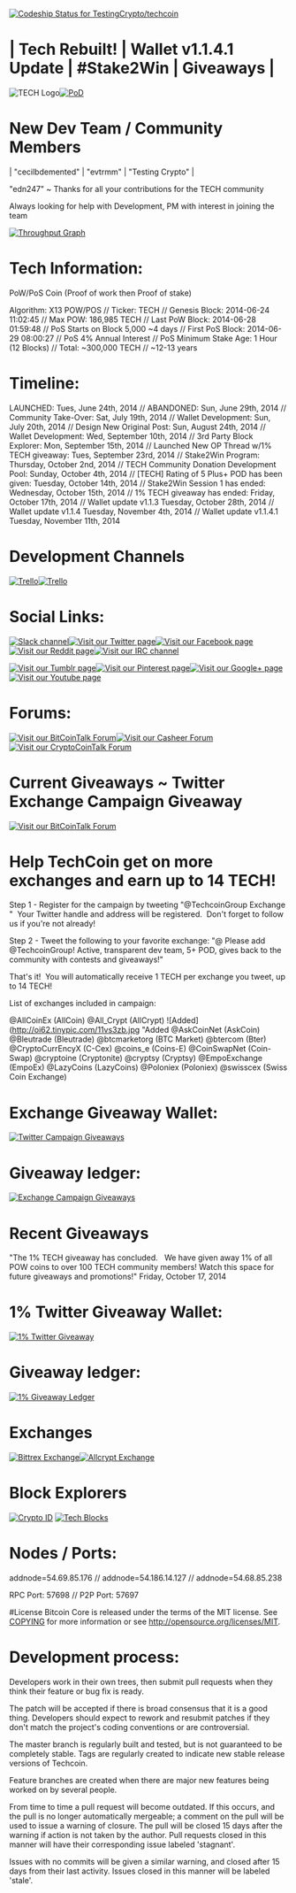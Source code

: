 [ ![Codeship Status for TestingCrypto/techcoin](https://codeship.com/projects/814ff420-49a0-0132-ff36-2ed7adbe9f3c/status)](https://codeship.com/projects/46135)
# | Tech Rebuilt! | Wallet v1.1.4.1 Update | #Stake2Win | Giveaways |
![TECH Logo](http://tech-co.in/img/logo.png "TECH Logo")[![PoD](http://cryptoasian.com/wp-content/uploads/2014/10/ratingTECH2.jpg)](http://cryptoasian.com/tech-techcoin/)

# New Dev Team / Community Members
| "cecilbdemented" | "evtrmm" | "Testing Crypto" |

"edn247" ~ Thanks for all your contributions for the TECH community

Always looking for help with Development, PM with interest in joining the team

[![Throughput Graph](https://graphs.waffle.io/techcoincommunity/techcoin/throughput.svg)](https://waffle.io/techcoincommunity/techcoin/metrics)

# Tech Information:
PoW/PoS Coin (Proof of work then Proof of stake)

Algorithm: X13 POW/POS // Ticker: TECH // Genesis Block: 2014-06-24 11:02:45 // Max POW: 186,985 TECH // Last PoW Block: 2014-06-28 01:59:48 // PoS Starts on Block 5,000 ~4 days // First PoS Block: 2014-06-29 08:00:27 // PoS 4% Annual Interest // PoS Minimum Stake Age: 1 Hour (12 Blocks) // Total: ~300,000 TECH // ~12-13 years

# Timeline:
LAUNCHED: Tues, June 24th, 2014 // ABANDONED: Sun, June 29th, 2014 // Community Take-Over: Sat, July 19th, 2014 // Wallet Development: Sun, July 20th, 2014 // Design New Original Post: Sun, August 24th, 2014 // Wallet Development: Wed, September 10th, 2014 // 3rd Party Block Explorer: Mon, September 15th, 2014 // Launched New OP Thread w/1% TECH giveaway: Tues, September 23rd, 2014 // Stake2Win Program: Thursday, October 2nd, 2014 // TECH Community Donation Development Pool: Sunday, October 4th, 2014 // [TECH] Rating of 5 Plus+ POD has been given: Tuesday, October 14th, 2014 // Stake2Win Session 1 has ended: Wednesday, October 15th, 2014 // 1% TECH giveaway has ended: Friday, October 17th, 2014 // Wallet update v1.1.3 Tuesday, October 28th, 2014 // Wallet update v1.1.4 Tuesday, November 4th, 2014 // Wallet update v1.1.4.1 Tuesday, November 11th, 2014

# Development Channels
[![Trello](http://oi62.tinypic.com/dno7km.jpg)](https://trello.com/b/LjkIMAuz/tech-roadmap)[![Trello](https://www.coingecko.com/assets/coingecko-logo-7aac30c256cc4cbe84af232d6bcb315d.png)](https://www.coingecko.com/en/coins/techcoin)


# Social Links:
[![Slack channel](https://slack.global.ssl.fastly.net/21506/img/icons/ios-32.png)](https://techcoincommunity.slack.com/messages/tech-community-chat/)[![Visit our Twitter page](http://oi58.tinypic.com/14jat53.jpg)](https://twitter.com/TechcoinGroup)[![Visit our Facebook page](http://oi60.tinypic.com/4re3ki.jpg)](https://www.facebook.com/pages/TechCoin/738472479557133)[![Visit our Reddit page](http://oi58.tinypic.com/30uftyr.jpg)](http://www.reddit.com/r/techcoin/)[![Visit our IRC channel](http://oi59.tinypic.com/nbx9j9.jpg)](https://kiwiirc.com/client/chat.freenode.net:+6697|?#techcoin)

[![Visit our Tumblr page](http://oi57.tinypic.com/15x09vr.jpg)](http://tech-coin.tumblr.com/)[![Visit our Pinterest page](http://oi57.tinypic.com/281fu2o.jpg)](http://www.pinterest.com/TestingCrypto/tech-coin-community-pin-it/)[![Visit our Google+ page](http://oi57.tinypic.com/sw60p2.jpg)](https://plus.google.com/u/0/b/103613383977545779663/103613383977545779663/about)[![Visit our Youtube page](http://oi62.tinypic.com/20uvn0n.jpg)](https://www.youtube.com/channel/UCaOXeFpu-0IWjb8btwZtfBw)

# Forums:
[![Visit our BitCoinTalk Forum](http://oi58.tinypic.com/29pswo0.jpg)](https://bitcointalk.org/index.php?topic=794069.0)[![Visit our Casheer Forum](http://oi60.tinypic.com/34rd1r8.jpg)](http://forum.casheer.net/viewtopic.php?f=15&t=263)[![Visit our CryptoCoinTalk Forum](http://oi61.tinypic.com/2i1cpaf.jpg)](https://cryptocointalk.com/forum/1743-techcoin-tech/)

# Current Giveaways ~ Twitter Exchange Campaign Giveaway
[![Visit our BitCoinTalk Forum](http://books2download.nl/blog/wp-content/uploads/2011/04/twitterVStweet.gif)](https://twitter.com/TechcoinGroup)

# Help TechCoin get on more exchanges and earn up to 14 TECH!

Step 1 - Register for the campaign by tweeting "@TechcoinGroup Exchange <your TECH address>"  Your Twitter handle and address will be registered.  Don't forget to follow us if you're not already!

Step 2 - Tweet the following to your favorite exchange: "@<exchange> Please add @TechcoinGroup! Active, transparent dev team, 5+ POD, gives back to the community with contests and giveaways!"

That's it!  You will automatically receive 1 TECH per exchange you tweet, up to 14 TECH!

List of exchanges included in campaign:

@AllCoinEx (AllCoin)
@All_Crypt (AllCrypt) ![Added](http://oi62.tinypic.com/11vs3zb.jpg "Added
@AskCoinNet (AskCoin)
@Bleutrade (Bleutrade)
@btcmarketorg (BTC Market)
@btercom (Bter)
@CryptoCurrEncyX (C-Cex)
@coins_e (Coins-E)
@CoinSwapNet (Coin-Swap)
@cryptoine (Cryptonite)
@cryptsy (Cryptsy)
@EmpoExchange (EmpoEx)
@LazyCoins (LazyCoins)
@Poloniex (Poloniex)
@swisscex (Swiss Coin Exchange)

# Exchange Giveaway Wallet:
[![Twitter Campaign Giveaways](http://oi61.tinypic.com/2v1rssw.jpg)](https://chainz.cryptoid.info/tech/address.dws?5337.htm)
# Giveaway ledger:
[![Exchange Campaign Giveaways](http://oi59.tinypic.com/idzzet.jpg)](https://docs.google.com/spreadsheets/d/1En4GbWjswNLEpxPcqVlhADY6y_MZFB2Y9Y4LVlI_j6Q/edit?usp=sharing)

# Recent Giveaways
"The 1% TECH giveaway has concluded.  
We have given away 1% of all POW coins to over 100 TECH community members! 
Watch this space for future giveaways and promotions!"
Friday, October 17, 2014

# 1% Twitter Giveaway Wallet:
[![1% Twitter Giveaway](http://oi61.tinypic.com/2v1rssw.jpg)](https://chainz.cryptoid.info/tech/address.dws?TKLj8v4RjXSuo7kmZ3b7zDX14RcwawGaeC.htm)
# Giveaway ledger:
[![1% Giveaway Ledger](http://oi59.tinypic.com/idzzet.jpg)](https://docs.google.com/spreadsheets/d/1FLFVyA_pkIBEYv-grl9fq1nWS9fkhkdAC5MhF_44au4/edit?usp=sharing)

# Exchanges
[![Bittrex Exchange](http://oi58.tinypic.com/2dr9u6a.jpg)](https://bittrex.com/Market/Index?MarketName=BTC-TECH)[![Allcrypt Exchange](https://www.allcrypt.com/acsmallnotag.png)](https://www.allcrypt.com/market?id=1258)

# Block Explorers
[![Crypto ID](https://chainz.cryptoid.info/theme/cryptoID64.png)](https://chainz.cryptoid.info/tech/)
[![Tech Blocks](http://oi60.tinypic.com/2n7dzmd.jpg)](http://techblocks.chainworks.info:8324/chain/Techcoin)

# Nodes / Ports:
addnode=54.69.85.176 // addnode=54.186.14.127 // addnode=54.68.85.238

RPC Port: 57698 // P2P Port: 57697

#License
Bitcoin Core is released under the terms of the MIT license. See [COPYING](COPYING) for more
information or see http://opensource.org/licenses/MIT.

# Development process:
Developers work in their own trees, then submit pull requests when they think their feature or bug fix is ready.

The patch will be accepted if there is broad consensus that it is a good thing. Developers should expect to rework and resubmit patches if they don't match the project's coding conventions or are controversial.

The master branch is regularly built and tested, but is not guaranteed to be completely stable. Tags are regularly created to indicate new stable release versions of Techcoin.

Feature branches are created when there are major new features being worked on by several people.

From time to time a pull request will become outdated. If this occurs, and the pull is no longer automatically mergeable; a comment on the pull will be used to issue a warning of closure. The pull will be closed 15 days after the warning if action is not taken by the author. Pull requests closed in this manner will have their corresponding issue labeled 'stagnant'.

Issues with no commits will be given a similar warning, and closed after 15 days from their last activity. Issues closed in this manner will be labeled 'stale'.

